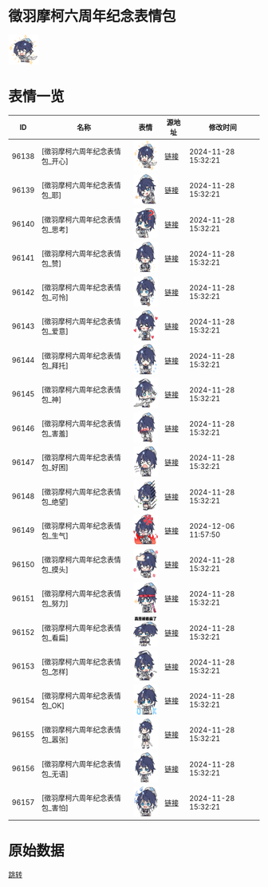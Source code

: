 # 徵羽摩柯六周年纪念表情包

<img src="./cover.png" height="60" alt="cover" />

# 表情一览

|ID|名称|表情|源地址|修改时间|
|----|----|----|----|----|
|96138|[徵羽摩柯六周年纪念表情包_开心]|<img src="./pic/096138_%5B徵羽摩柯六周年纪念表情包_开心%5D.png" height="60" alt="开心"/>|[链接](https://i0.hdslb.com/bfs/emote/351a5a7a38737a3d3172bcd71b6aa62f45e6d1b1.png)|2024-11-28 15:32:21|
|96139|[徵羽摩柯六周年纪念表情包_耶]|<img src="./pic/096139_%5B徵羽摩柯六周年纪念表情包_耶%5D.png" height="60" alt="耶"/>|[链接](https://i0.hdslb.com/bfs/emote/7fd0be57b408832dbc34d552321b20d5842a9bf6.png)|2024-11-28 15:32:21|
|96140|[徵羽摩柯六周年纪念表情包_思考]|<img src="./pic/096140_%5B徵羽摩柯六周年纪念表情包_思考%5D.png" height="60" alt="思考"/>|[链接](https://i0.hdslb.com/bfs/emote/93589e6d1fa45d9d73d0e7a7a1ef14e9ef12c529.png)|2024-11-28 15:32:21|
|96141|[徵羽摩柯六周年纪念表情包_赞]|<img src="./pic/096141_%5B徵羽摩柯六周年纪念表情包_赞%5D.png" height="60" alt="赞"/>|[链接](https://i0.hdslb.com/bfs/emote/a62d7e5603bbbdfb7cf242210e9df7287bae1873.png)|2024-11-28 15:32:21|
|96142|[徵羽摩柯六周年纪念表情包_可怜]|<img src="./pic/096142_%5B徵羽摩柯六周年纪念表情包_可怜%5D.png" height="60" alt="可怜"/>|[链接](https://i0.hdslb.com/bfs/emote/ade9afcee6cb5a51bf1e44a9a2632ac567fcfd5a.png)|2024-11-28 15:32:21|
|96143|[徵羽摩柯六周年纪念表情包_爱意]|<img src="./pic/096143_%5B徵羽摩柯六周年纪念表情包_爱意%5D.png" height="60" alt="爱意"/>|[链接](https://i0.hdslb.com/bfs/emote/c2a464fdaffd45c3ccc0a1b938e6d95b6a95903f.png)|2024-11-28 15:32:21|
|96144|[徵羽摩柯六周年纪念表情包_拜托]|<img src="./pic/096144_%5B徵羽摩柯六周年纪念表情包_拜托%5D.png" height="60" alt="拜托"/>|[链接](https://i0.hdslb.com/bfs/emote/3a38d64a96d9221ba6e9021bc3902d018fe4401c.png)|2024-11-28 15:32:21|
|96145|[徵羽摩柯六周年纪念表情包_神]|<img src="./pic/096145_%5B徵羽摩柯六周年纪念表情包_神%5D.png" height="60" alt="神"/>|[链接](https://i0.hdslb.com/bfs/emote/911c7a4b1b7e5177e23b6e8ca4a8b869cfdf7c24.png)|2024-11-28 15:32:21|
|96146|[徵羽摩柯六周年纪念表情包_害羞]|<img src="./pic/096146_%5B徵羽摩柯六周年纪念表情包_害羞%5D.png" height="60" alt="害羞"/>|[链接](https://i0.hdslb.com/bfs/emote/b9a922ed72957ca40006d48c5bb3e3961203305a.png)|2024-11-28 15:32:21|
|96147|[徵羽摩柯六周年纪念表情包_好困]|<img src="./pic/096147_%5B徵羽摩柯六周年纪念表情包_好困%5D.png" height="60" alt="好困"/>|[链接](https://i0.hdslb.com/bfs/emote/34e0c4c8ecc9ef3cc69c88aeffad1dfb25592e58.png)|2024-11-28 15:32:21|
|96148|[徵羽摩柯六周年纪念表情包_绝望]|<img src="./pic/096148_%5B徵羽摩柯六周年纪念表情包_绝望%5D.png" height="60" alt="绝望"/>|[链接](https://i0.hdslb.com/bfs/emote/454c36fb52f55a3ff03e9d4e800298f7100b59ba.png)|2024-11-28 15:32:21|
|96149|[徵羽摩柯六周年纪念表情包_生气]|<img src="./pic/096149_%5B徵羽摩柯六周年纪念表情包_生气%5D.png" height="60" alt="生气"/>|[链接](https://i0.hdslb.com/bfs/emote/30d45c2f7803218644b539b81b4a946395902dd2.png)|2024-12-06 11:57:50|
|96150|[徵羽摩柯六周年纪念表情包_摸头]|<img src="./pic/096150_%5B徵羽摩柯六周年纪念表情包_摸头%5D.png" height="60" alt="摸头"/>|[链接](https://i0.hdslb.com/bfs/emote/20eb1cc88e18a27e321a87d3aeef3d45bbec9130.png)|2024-11-28 15:32:21|
|96151|[徵羽摩柯六周年纪念表情包_努力]|<img src="./pic/096151_%5B徵羽摩柯六周年纪念表情包_努力%5D.png" height="60" alt="努力"/>|[链接](https://i0.hdslb.com/bfs/emote/9aa299a7c41be6a82368a5ee557af9870a40c2c6.png)|2024-11-28 15:32:21|
|96152|[徵羽摩柯六周年纪念表情包_看扁]|<img src="./pic/096152_%5B徵羽摩柯六周年纪念表情包_看扁%5D.png" height="60" alt="看扁"/>|[链接](https://i0.hdslb.com/bfs/emote/0b0fc61acd5ee69b3f913e7bfcc865274fe2f2d1.png)|2024-11-28 15:32:21|
|96153|[徵羽摩柯六周年纪念表情包_怎样]|<img src="./pic/096153_%5B徵羽摩柯六周年纪念表情包_怎样%5D.png" height="60" alt="怎样"/>|[链接](https://i0.hdslb.com/bfs/emote/8e4926b7c69b85289028aaca23ac8c95321c7897.png)|2024-11-28 15:32:21|
|96154|[徵羽摩柯六周年纪念表情包_OK]|<img src="./pic/096154_%5B徵羽摩柯六周年纪念表情包_OK%5D.png" height="60" alt="OK"/>|[链接](https://i0.hdslb.com/bfs/emote/b32811ccbe44493603900401de7828d35c139fbc.png)|2024-11-28 15:32:21|
|96155|[徵羽摩柯六周年纪念表情包_嚣张]|<img src="./pic/096155_%5B徵羽摩柯六周年纪念表情包_嚣张%5D.png" height="60" alt="嚣张"/>|[链接](https://i0.hdslb.com/bfs/emote/6db50e2cfba2f7c41c6817a437d399029507d2f5.png)|2024-11-28 15:32:21|
|96156|[徵羽摩柯六周年纪念表情包_无语]|<img src="./pic/096156_%5B徵羽摩柯六周年纪念表情包_无语%5D.png" height="60" alt="无语"/>|[链接](https://i0.hdslb.com/bfs/emote/2aea24839c2724c1502d0c49afb2ac5749a591cd.png)|2024-11-28 15:32:21|
|96157|[徵羽摩柯六周年纪念表情包_害怕]|<img src="./pic/096157_%5B徵羽摩柯六周年纪念表情包_害怕%5D.png" height="60" alt="害怕"/>|[链接](https://i0.hdslb.com/bfs/emote/77d72b19e7f9745eaa253c784f7383bdd0eb0e83.png)|2024-11-28 15:32:21|

# 原始数据

[跳转](./raw.json)

